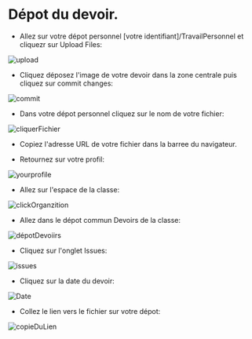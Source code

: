 # Dépot du devoir.

- Allez sur votre dépot personnel [votre identifiant]/TravailPersonnel et cliquezr sur Upload Files:

![upload](https://raw.githubusercontent.com/EdisonLorgues1SD1617/Devoirs/master/Donn%C3%A9es/Tuto%20Devoirs/Images/uploadfile.png)

- Cliquez déposez l'image de votre devoir dans la zone centrale puis cliquez sur commit changes:

![commit](https://raw.githubusercontent.com/EdisonLorgues1SD1617/Devoirs/master/Donn%C3%A9es/Tuto%20Devoirs/Images/commitchange.png)

- Dans votre dépot personnel cliquez sur le nom de votre fichier:

![cliquerFichier](https://raw.githubusercontent.com/EdisonLorgues1SD1617/Devoirs/master/Donn%C3%A9es/Tuto%20Devoirs/Images/clicnomfichier.png)

- Copiez l'adresse URL de votre fichier dans la barree du navigateur.

- Retournez sur votre profil:

![yourprofile](https://raw.githubusercontent.com/EdisonLorgues1SD1617/Devoirs/master/Donn%C3%A9es/Tuto%20Devoirs/Images/yourprofile.png)

- Allez sur l'espace de la classe:

![clickOrganzition](https://github.com/EdisonLorgues1SD1617/Devoirs/blob/master/Donn%C3%A9es/Tuto%20Devoirs/Images/clicorganizations.png)

- Allez dans le dépot commun Devoirs de la classe:

![dépotDevoiirs](https://raw.githubusercontent.com/EdisonLorgues1SD1617/Devoirs/master/Donn%C3%A9es/Tuto%20Devoirs/Images/depotDevoirs.png)

- Cliquez sur l'onglet Issues:

![issues](https://raw.githubusercontent.com/EdisonLorgues1SD1617/Devoirs/master/Donn%C3%A9es/Tuto%20Devoirs/Images/issues.png)

- Cliquez sur la date du devoir:

![Date](https://raw.githubusercontent.com/EdisonLorgues1SD1617/Devoirs/master/Donn%C3%A9es/Tuto%20Devoirs/Images/jeudi15.png)

- Collez le lien vers le fichier sur votre dépot:

![copieDuLien](https://raw.githubusercontent.com/EdisonLorgues1SD1617/Devoirs/master/Donn%C3%A9es/Tuto%20Devoirs/Images/copiedulien.png)
